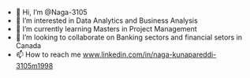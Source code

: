 - 👋 Hi, I’m @Naga-3105
- 👀 I’m interested in Data Analytics and Business Analysis
- 🌱 I’m currently learning Masters in Project Management
- 💞️ I’m looking to collaborate on Banking sectors and financial setors in Canada
- 📫 How to reach me www.linkedin.com/in/naga-kunapareddi-3105m1998

<!---
Naga-3105/Naga-3105 is a ✨ special ✨ repository because its `README.md` (this file) appears on your GitHub profile.
You can click the Preview link to take a look at your changes.
--->
